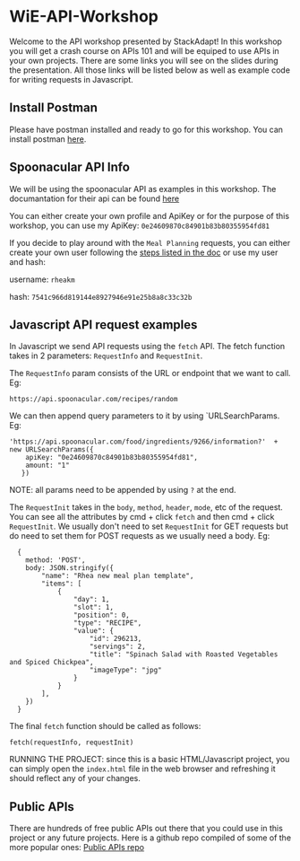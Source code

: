 # WiE-API-Workshop

Welcome to the API workshop presented by StackAdapt! In this workshop you will get a crash course on APIs 101 and will be equiped to use APIs in your own projects. There are some links you will see on the slides during the presentation. All those links will be listed below as well as example code for writing requests in Javascript. 


## Install Postman
Please have postman installed and ready to go for this workshop. You can install postman [here](https://www.postman.com/downloads/).


## Spoonacular API Info
We will be using the spoonacular API as examples in this workshop. The documantation for their api can be found [here](https://spoonacular.com/food-api/docs)

You can either create your own profile and ApiKey or for the purpose of this workshop, you can use my ApiKey: `0e24609870c84901b83b80355954fd81`

If you decide to play around with the `Meal Planning` requests, you can either create your own user following the [steps listed in the doc](https://spoonacular.com/food-api/docs#Working-with-the-Meal-Planner) or use my user and hash:

username: `rheakm`

hash: `7541c966d819144e8927946e91e25b8a8c33c32b`


## Javascript API request examples
In Javascript we send API requests using the `fetch` API. The fetch function takes in 2 parameters: `RequestInfo` and `RequestInit`.

The `RequestInfo` param consists of the URL or endpoint that we want to call. Eg:
```
https://api.spoonacular.com/recipes/random
```
We can then append query parameters to it by using `URLSearchParams. Eg:
```
'https://api.spoonacular.com/food/ingredients/9266/information?'  + new URLSearchParams({
    apiKey: "0e24609870c84901b83b80355954fd81",
    amount: "1"
   })
 ```
 NOTE: all params need to be appended by using `?` at the end.
 
 
 The `RequestInit` takes in the `body`, `method`, `header`, `mode`, etc of the request. You can see all the attributes by cmd + click `fetch` and then cmd + click `RequestInit`. We usually don't need to set `RequestInit` for GET requests but do need to set them for POST requests as we usually need a body. Eg:
```
  {
    method: 'POST',
    body: JSON.stringify({
        "name": "Rhea new meal plan template",
        "items": [
            {
                "day": 1,
                "slot": 1,
                "position": 0,
                "type": "RECIPE",
                "value": {
                    "id": 296213,
                    "servings": 2,
                    "title": "Spinach Salad with Roasted Vegetables and Spiced Chickpea",
                    "imageType": "jpg"
                }
            }
        ],
    })
  }
```

The final `fetch` function should be called as follows:
```
fetch(requestInfo, requestInit)
```

RUNNING THE PROJECT: since this is a basic HTML/Javascript project, you can simply open the `index.html` file in the web browser and refreshing it should reflect any of your changes.

## Public APIs
There are hundreds of free public APIs out there that you could use in this project or any future projects. Here is a github repo compiled of some of the more popular ones: [Public APIs repo](https://github.com/public-apis/public-apis)
